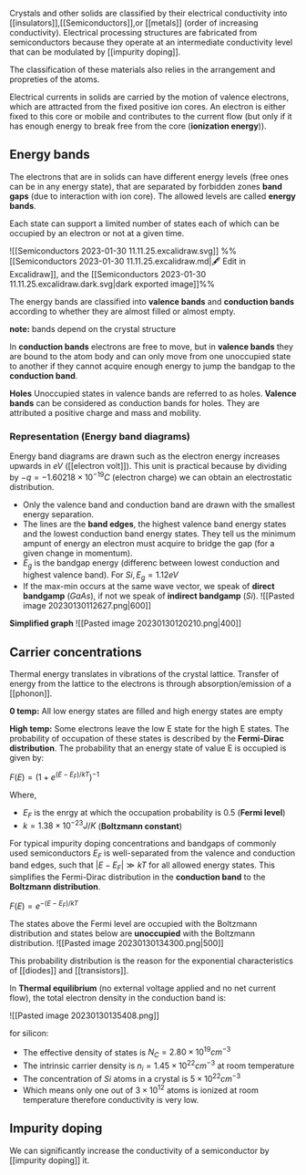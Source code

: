 Crystals and other solids are classified by their electrical conductivity into [[insulators]],[[Semiconductors]],or [[metals]] (order of increasing conductivity). Electrical processing structures are fabricated from semiconductors because they operate at an intermediate conductivity level that can be modulated by [[impurity doping]]. 

The classification of these materials also relies in the arrangement and propreties of the atoms. 

Electrical currents in solids are carried by the motion of valence electrons, which are attracted from the fixed positive ion cores. An electron is either fixed to this core or mobile and contributes to the current flow (but only if it has enough energy to break free from the core (**ionization energy**)).

## Energy bands

The electrons that are in solids can have different energy levels (free ones can be in any energy state), that are separated by forbidden zones **band gaps** (due to interaction with ion core).  The allowed levels are called **energy bands**. 

Each state can support a limited number of states each of which can be occupied by an electron or not at a given time.

![[Semiconductors 2023-01-30 11.11.25.excalidraw.svg]]
%%[[Semiconductors 2023-01-30 11.11.25.excalidraw.md|🖋 Edit in Excalidraw]], and the [[Semiconductors 2023-01-30 11.11.25.excalidraw.dark.svg|dark exported image]]%%


The energy bands are classified into **valence bands** and **conduction bands** according to whether they are almost filled or almost empty.

**note:** bands depend on the crystal structure

In **conduction bands** electrons are free to move, but in **valence bands** they are bound to the atom body and can only move from one unoccupied state to another if they cannot acquire enough energy to jump the bandgap to the **conduction band**. 

**Holes**
Unoccupied states in valence bands are referred to as holes. **Valence bands** can be considered as conduction bands for holes. They are attributed a positive charge and mass and mobility.

### Representation (Energy band diagrams)

Energy band diagrams are drawn such as the electron energy increases upwards in $eV$ ([[electron volt]]). This unit is practical because by dividing by $-q = -1.60218 \times 10^{-19}C$ (electron charge) we can obtain an electrostatic distribution. 

- Only the valence band and conduction band are drawn with the smallest energy separation. 
- The lines are the **band edges**, the highest valence band energy states and the lowest conduction band energy states. They tell us the minimum ampunt of energy an electron must acquire to bridge the gap (for a given change in momentum). 
- $E_{g}$ is the bandgap energy (differenc between lowest conduction and highest valence band). For $Si, E_{g}=1.12eV$
- If the max-min occurs at the same wave vector, we speak of **direct bandgamp** ($GaAs$), if not we speak of **indirect bandgamp** ($Si$). 
![[Pasted image 20230130112627.png|600]]

**Simplified graph**
![[Pasted image 20230130120210.png|400]]

## Carrier concentrations
Thermal energy translates in vibrations of the crystal lattice. Transfer of energy from the lattice to the electrons is through absorption/emission of a [[phonon]]. 

**0 temp:**
All low energy states are filled and high energy states are empty

**High temp:**
Some electrons leave the low E state for the high E states. The probability of occupation of these states is described by the **Fermi-Dirac distribution**. The probability that an energy state of value E is occupied is given by:

$F(E)=(1+e^{(E-E_{F})/kT})^{-1}$

Where,

- $E_{F}$ is the enrgy at which the occupation probability is $0.5$ (**Fermi level**)
- $k = 1.38 \times 10^{-23}J/K$ (**Boltzmann constant**)

For typical impurity doping concentrations and bandgaps of commonly used semiconductors $E_{F}$ is well-separated from the valence and conduction band edges, such that $|E-E_{F}|\gg kT$ for all allowed energy states. This simplifies the Fermi-Dirac distribution in the **conduction band** to the **Boltzmann distribution**. 

$F(E)=e^{-(E-E_{F})/kT}$

The states above the Fermi level are occupied with the Boltzmann distribution and states below are **unoccupied** with the Boltzmann distribution.
![[Pasted image 20230130134300.png|500]]

This probability distribution is the reason for the exponential characteristics of [[diodes]] and [[transistors]]. 

In **Thermal equilibrium** (no external voltage applied and no net current flow), the total electron density in the conduction band is:

![[Pasted image 20230130135408.png]]

for silicon:
- The effective density of states is $N_{C}=2.80 \times 10^{19}cm^{-3}$
- The intrinsic carrier density is $n_{i}=1.45 \times 10^{22}cm^{-3}$ at room temperature
- The concentration of $Si$ atoms in a crystal is $5 \times 10^{22}cm^{-3}$
- Which means only one out of $3\times10^{12}$ atoms is ionized at room temperature therefore conductivity is very low.



## Impurity doping


We can significantly increase the conductivity of a semiconductor by [[impurity doping]] it.

